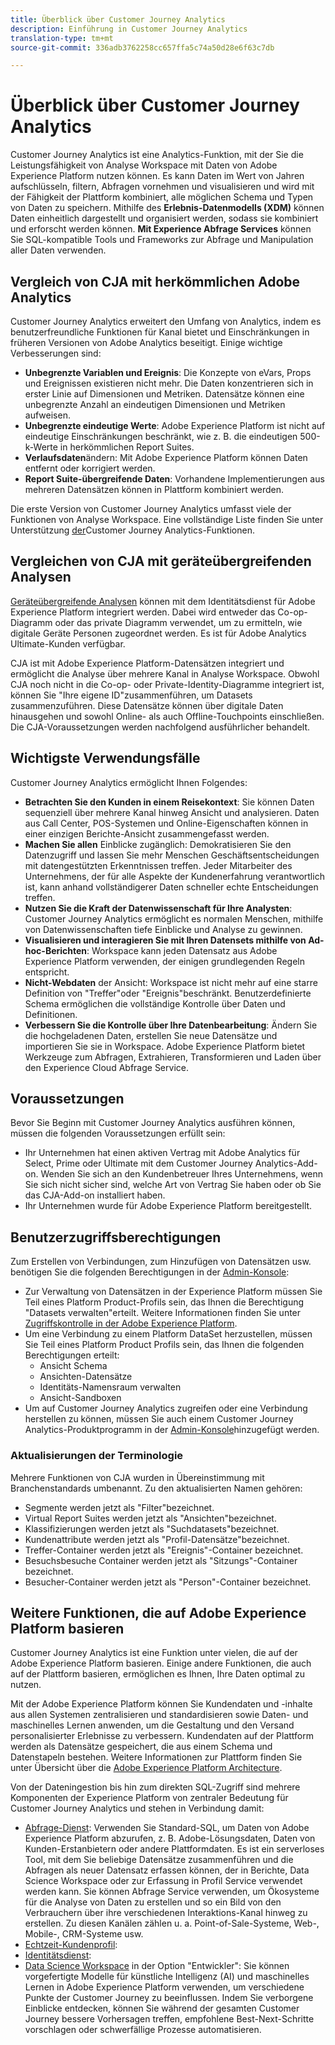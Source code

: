 ```yaml
---
title: Überblick über Customer Journey Analytics
description: Einführung in Customer Journey Analytics
translation-type: tm+mt
source-git-commit: 336adb3762258cc657ffa5c74a50d28e6f63c7db

---
```



# Überblick über Customer Journey Analytics

Customer Journey Analytics ist eine Analytics-Funktion, mit der Sie die Leistungsfähigkeit von Analyse Workspace mit Daten von Adobe Experience Platform nutzen können. Es kann Daten im Wert von Jahren aufschlüsseln, filtern, Abfragen vornehmen und visualisieren und wird mit der Fähigkeit der Plattform kombiniert, alle möglichen Schema und Typen von Daten zu speichern. Mithilfe des **Erlebnis-Datenmodells (XDM)** können Daten einheitlich dargestellt und organisiert werden, sodass sie kombiniert und erforscht werden können. **Mit Experience Abfrage Services** können Sie SQL-kompatible Tools und Frameworks zur Abfrage und Manipulation aller Daten verwenden.

## Vergleich von CJA mit herkömmlichen Adobe Analytics

Customer Journey Analytics erweitert den Umfang von Analytics, indem es benutzerfreundliche Funktionen für Kanal bietet und Einschränkungen in früheren Versionen von Adobe Analytics beseitigt. Einige wichtige Verbesserungen sind:

* **Unbegrenzte Variablen und Ereignis**: Die Konzepte von eVars, Props und Ereignissen existieren nicht mehr. Die Daten konzentrieren sich in erster Linie auf Dimensionen und Metriken. Datensätze können eine unbegrenzte Anzahl an eindeutigen Dimensionen und Metriken aufweisen.
* **Unbegrenzte eindeutige Werte**: Adobe Experience Platform ist nicht auf eindeutige Einschränkungen beschränkt, wie z. B. die eindeutigen 500-k-Werte in herkömmlichen Report Suites.
* **Verlaufsdaten**&#x200B;ändern: Mit Adobe Experience Platform können Daten entfernt oder korrigiert werden.
* **Report Suite-übergreifende Daten**: Vorhandene Implementierungen aus mehreren Datensätzen können in Plattform kombiniert werden.

Die erste Version von Customer Journey Analytics umfasst viele der Funktionen von Analyse Workspace. Eine vollständige Liste finden Sie unter Unterstützung [der](cja-aa.md)Customer Journey Analytics-Funktionen.

## Vergleichen von CJA mit geräteübergreifenden Analysen

[Geräteübergreifende Analysen](https://docs.adobe.com/content/help/en/analytics/components/cda/cda-home.html) können mit dem Identitätsdienst für Adobe Experience Platform integriert werden. Dabei wird entweder das Co-op-Diagramm oder das private Diagramm verwendet, um zu ermitteln, wie digitale Geräte Personen zugeordnet werden. Es ist für Adobe Analytics Ultimate-Kunden verfügbar.

CJA ist mit Adobe Experience Platform-Datensätzen integriert und ermöglicht die Analyse über mehrere Kanal in Analyse Workspace. Obwohl CJA noch nicht in die Co-op- oder Private-Identity-Diagramme integriert ist, können Sie &quot;Ihre eigene ID&quot;zusammenführen, um Datasets zusammenzuführen. Diese Datensätze können über digitale Daten hinausgehen und sowohl Online- als auch Offline-Touchpoints einschließen. Die CJA-Voraussetzungen werden nachfolgend ausführlicher behandelt.

## Wichtigste Verwendungsfälle

Customer Journey Analytics ermöglicht Ihnen Folgendes:

* **Betrachten Sie den Kunden in einem Reisekontext**: Sie können Daten sequenziell über mehrere Kanal hinweg Ansicht und analysieren. Daten aus Call Center, POS-Systemen und Online-Eigenschaften können in einer einzigen Berichte-Ansicht zusammengefasst werden.
* **Machen Sie allen** Einblicke zugänglich: Demokratisieren Sie den Datenzugriff und lassen Sie mehr Menschen Geschäftsentscheidungen mit datengestützten Erkenntnissen treffen. Jeder Mitarbeiter des Unternehmens, der für alle Aspekte der Kundenerfahrung verantwortlich ist, kann anhand vollständigerer Daten schneller echte Entscheidungen treffen.
* **Nutzen Sie die Kraft der Datenwissenschaft für Ihre Analysten**: Customer Journey Analytics ermöglicht es normalen Menschen, mithilfe von Datenwissenschaften tiefe Einblicke und Analyse zu gewinnen.
* **Visualisieren und interagieren Sie mit Ihren Datensets mithilfe von Ad-hoc-Berichten**: Workspace kann jeden Datensatz aus Adobe Experience Platform verwenden, der einigen grundlegenden Regeln entspricht.
* **Nicht-Webdaten** der Ansicht: Workspace ist nicht mehr auf eine starre Definition von &quot;Treffer&quot;oder &quot;Ereignis&quot;beschränkt. Benutzerdefinierte Schema ermöglichen die vollständige Kontrolle über Daten und Definitionen.
* **Verbessern Sie die Kontrolle über Ihre Datenbearbeitung**: Ändern Sie die hochgeladenen Daten, erstellen Sie neue Datensätze und importieren Sie sie in Workspace. Adobe Experience Platform bietet Werkzeuge zum Abfragen, Extrahieren, Transformieren und Laden über den Experience Cloud Abfrage Service.

## Voraussetzungen

Bevor Sie Beginn mit Customer Journey Analytics ausführen können, müssen die folgenden Voraussetzungen erfüllt sein:

* Ihr Unternehmen hat einen aktiven Vertrag mit Adobe Analytics für Select, Prime oder Ultimate mit dem Customer Journey Analytics-Add-on. Wenden Sie sich an den Kundenbetreuer Ihres Unternehmens, wenn Sie sich nicht sicher sind, welche Art von Vertrag Sie haben oder ob Sie das CJA-Add-on installiert haben.
* Ihr Unternehmen wurde für Adobe Experience Platform bereitgestellt.

## Benutzerzugriffsberechtigungen

Zum Erstellen von Verbindungen, zum Hinzufügen von Datensätzen usw. benötigen Sie die folgenden Berechtigungen in der [Admin-Konsole](https://adminconsole.adobe.com/enterprise/):

* Zur Verwaltung von Datensätzen in der Experience Platform müssen Sie Teil eines Platform Product-Profils sein, das Ihnen die Berechtigung &quot;Datasets verwalten&quot;erteilt. Weitere Informationen finden Sie unter [Zugriffskontrolle in der Adobe Experience Platform](https://www.adobe.io/apis/experienceplatform/home/permissions-and-sandboxes/permissions-and-sandboxes.html#!api-specification/markdown/narrative/technical_overview/access-control/access-control-overview.md).
* Um eine Verbindung zu einem Platform DataSet herzustellen, müssen Sie Teil eines Platform Product Profils sein, das Ihnen die folgenden Berechtigungen erteilt:
   * Ansicht Schema
   * Ansichten-Datensätze
   * Identitäts-Namensraum verwalten
   * Ansicht-Sandboxen
* Um auf Customer Journey Analytics zugreifen oder eine Verbindung herstellen zu können, müssen Sie auch einem Customer Journey Analytics-Produktprogramm in der [Admin-Konsole](https://adminconsole.adobe.com/enterprise/)hinzugefügt werden.

### Aktualisierungen der Terminologie

Mehrere Funktionen von CJA wurden in Übereinstimmung mit Branchenstandards umbenannt. Zu den aktualisierten Namen gehören:

* Segmente werden jetzt als &quot;Filter&quot;bezeichnet.
* Virtual Report Suites werden jetzt als &quot;Ansichten&quot;bezeichnet.
* Klassifizierungen werden jetzt als &quot;Suchdatasets&quot;bezeichnet.
* Kundenattribute werden jetzt als &quot;Profil-Datensätze&quot;bezeichnet.
* Treffer-Container werden jetzt als &quot;Ereignis&quot;-Container bezeichnet.
* Besuchsbesuche Container werden jetzt als &quot;Sitzungs&quot;-Container bezeichnet.
* Besucher-Container werden jetzt als &quot;Person&quot;-Container bezeichnet.

## Weitere Funktionen, die auf Adobe Experience Platform basieren

Customer Journey Analytics ist eine Funktion unter vielen, die auf der Adobe Experience Platform basieren. Einige andere Funktionen, die auch auf der Plattform basieren, ermöglichen es Ihnen, Ihre Daten optimal zu nutzen.

Mit der Adobe Experience Platform können Sie Kundendaten und -inhalte aus allen Systemen zentralisieren und standardisieren sowie Daten- und maschinelles Lernen anwenden, um die Gestaltung und den Versand personalisierter Erlebnisse zu verbessern. Kundendaten auf der Plattform werden als Datensätze gespeichert, die aus einem Schema und Datenstapeln bestehen. Weitere Informationen zur Plattform finden Sie unter Übersicht über die [Adobe Experience Platform Architecture](https://www.adobe.io/apis/experienceplatform/home/overview.html).

Von der Dateningestion bis hin zum direkten SQL-Zugriff sind mehrere Komponenten der Experience Platform von zentraler Bedeutung für Customer Journey Analytics und stehen in Verbindung damit:

* [Abfrage-Dienst](https://www.adobe.io/apis/experienceplatform/home/query-service/sql-reference.html): Verwenden Sie Standard-SQL, um Daten von Adobe Experience Platform abzurufen, z. B. Adobe-Lösungsdaten, Daten von Kunden-Erstanbietern oder andere Plattformdaten. Es ist ein serverloses Tool, mit dem Sie beliebige Datensätze zusammenführen und die Abfragen als neuer Datensatz erfassen können, der in Berichte, Data Science Workspace oder zur Erfassung in Profil Service verwendet werden kann. Sie können Abfrage Service verwenden, um Ökosysteme für die Analyse von Daten zu erstellen und so ein Bild von den Verbrauchern über ihre verschiedenen Interaktions-Kanal hinweg zu erstellen. Zu diesen Kanälen zählen u. a. Point-of-Sale-Systeme, Web-, Mobile-, CRM-Systeme usw.
* [Echtzeit-Kundenprofil](https://www.adobe.io/apis/experienceplatform/home/profile-identity-segmentation/profile-identity-segmentation-services.html#!api-specification/markdown/narrative/technical_overview/unified_profile_architectural_overview/unified_profile_architectural_overview.md):
* [Identitätsdienst](https://www.adobe.io/apis/experienceplatform/home/profile-identity-segmentation/profile-identity-segmentation-services.html#!api-specification/markdown/narrative/technical_overview/identity_services_architectural_overview/identity_services_architectural_overview.md):
* [Data Science Workspace](https://www.adobe.io/apis/experienceplatform/home/data-science-workspace.html) in der Option &quot;Entwickler&quot;: Sie können vorgefertigte Modelle für künstliche Intelligenz (AI) und maschinelles Lernen in Adobe Experience Platform verwenden, um verschiedene Punkte der Customer Journey zu beeinflussen. Indem Sie verborgene Einblicke entdecken, können Sie während der gesamten Customer Journey bessere Vorhersagen treffen, empfohlene Best-Next-Schritte vorschlagen oder schwerfällige Prozesse automatisieren.
